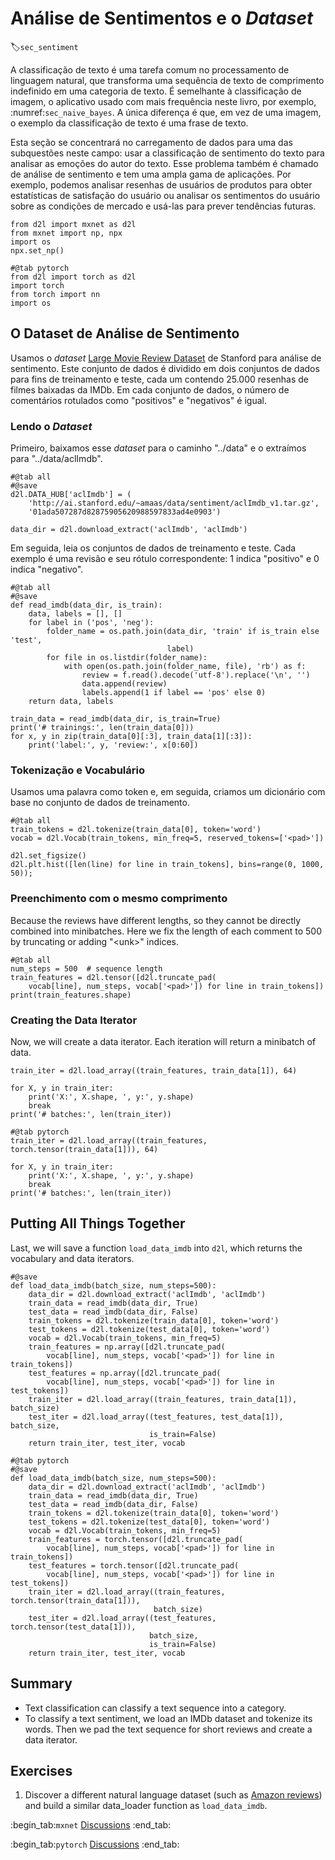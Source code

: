 # Análise de Sentimentos e o *Dataset*
:label:`sec_sentiment`


A classificação de texto é uma tarefa comum no processamento de linguagem natural, que transforma uma sequência de texto de comprimento indefinido em uma categoria de texto. É semelhante à classificação de imagem, o aplicativo usado com mais frequência neste livro, por exemplo, :numref:`sec_naive_bayes`. A única diferença é que, em vez de uma imagem, o exemplo da classificação de texto é uma frase de texto.

Esta seção se concentrará no carregamento de dados para uma das subquestões neste campo: usar a classificação de sentimento do texto para analisar as emoções do autor do texto. Esse problema também é chamado de análise de sentimento e tem uma ampla gama de aplicações. Por exemplo, podemos analisar resenhas de usuários de produtos para obter estatísticas de satisfação do usuário ou analisar os sentimentos do usuário sobre as condições de mercado e usá-las para prever tendências futuras.

```{.python .input}
from d2l import mxnet as d2l
from mxnet import np, npx
import os
npx.set_np()
```

```{.python .input}
#@tab pytorch
from d2l import torch as d2l
import torch
from torch import nn
import os
```

## O Dataset de Análise de Sentimento

Usamos o *dataset* [Large Movie Review Dataset](https://ai.stanford.edu/~amaas/data/sentiment/)  de Stanford para análise de sentimento. Este conjunto de dados é dividido em dois conjuntos de dados para fins de treinamento e teste, cada um contendo 25.000 resenhas de filmes baixadas da IMDb. Em cada conjunto de dados, o número de comentários rotulados como "positivos" e "negativos" é igual.

###  Lendo o *Dataset*

Primeiro, baixamos esse *dataset* para o caminho "../data" e o extraímos para "../data/aclImdb".

```{.python .input}
#@tab all
#@save
d2l.DATA_HUB['aclImdb'] = (
    'http://ai.stanford.edu/~amaas/data/sentiment/aclImdb_v1.tar.gz',
    '01ada507287d82875905620988597833ad4e0903')

data_dir = d2l.download_extract('aclImdb', 'aclImdb')
```

Em seguida, leia os conjuntos de dados de treinamento e teste. Cada exemplo é uma revisão e seu rótulo correspondente: 1 indica "positivo" e 0 indica "negativo".

```{.python .input}
#@tab all
#@save
def read_imdb(data_dir, is_train):
    data, labels = [], []
    for label in ('pos', 'neg'):
        folder_name = os.path.join(data_dir, 'train' if is_train else 'test',
                                   label)
        for file in os.listdir(folder_name):
            with open(os.path.join(folder_name, file), 'rb') as f:
                review = f.read().decode('utf-8').replace('\n', '')
                data.append(review)
                labels.append(1 if label == 'pos' else 0)
    return data, labels

train_data = read_imdb(data_dir, is_train=True)
print('# trainings:', len(train_data[0]))
for x, y in zip(train_data[0][:3], train_data[1][:3]):
    print('label:', y, 'review:', x[0:60])
```

### Tokenização e Vocabulário

Usamos uma palavra como token e, em seguida, criamos um dicionário com base no conjunto de dados de treinamento.

```{.python .input}
#@tab all
train_tokens = d2l.tokenize(train_data[0], token='word')
vocab = d2l.Vocab(train_tokens, min_freq=5, reserved_tokens=['<pad>'])

d2l.set_figsize()
d2l.plt.hist([len(line) for line in train_tokens], bins=range(0, 1000, 50));
```

### Preenchimento com o mesmo comprimento

Because the reviews have different lengths, so they cannot be directly combined into minibatches. Here we fix the length of each comment to 500 by truncating or adding "&lt;unk&gt;" indices.

```{.python .input}
#@tab all
num_steps = 500  # sequence length
train_features = d2l.tensor([d2l.truncate_pad(
    vocab[line], num_steps, vocab['<pad>']) for line in train_tokens])
print(train_features.shape)
```

### Creating the Data Iterator

Now, we will create a data iterator. Each iteration will return a minibatch of data.

```{.python .input}
train_iter = d2l.load_array((train_features, train_data[1]), 64)

for X, y in train_iter:
    print('X:', X.shape, ', y:', y.shape)
    break
print('# batches:', len(train_iter))
```

```{.python .input}
#@tab pytorch
train_iter = d2l.load_array((train_features, torch.tensor(train_data[1])), 64)

for X, y in train_iter:
    print('X:', X.shape, ', y:', y.shape)
    break
print('# batches:', len(train_iter))
```

## Putting All Things Together

Last, we will save a function `load_data_imdb` into `d2l`, which returns the vocabulary and data iterators.

```{.python .input}
#@save
def load_data_imdb(batch_size, num_steps=500):
    data_dir = d2l.download_extract('aclImdb', 'aclImdb')
    train_data = read_imdb(data_dir, True)
    test_data = read_imdb(data_dir, False)
    train_tokens = d2l.tokenize(train_data[0], token='word')
    test_tokens = d2l.tokenize(test_data[0], token='word')
    vocab = d2l.Vocab(train_tokens, min_freq=5)
    train_features = np.array([d2l.truncate_pad(
        vocab[line], num_steps, vocab['<pad>']) for line in train_tokens])
    test_features = np.array([d2l.truncate_pad(
        vocab[line], num_steps, vocab['<pad>']) for line in test_tokens])
    train_iter = d2l.load_array((train_features, train_data[1]), batch_size)
    test_iter = d2l.load_array((test_features, test_data[1]), batch_size,
                               is_train=False)
    return train_iter, test_iter, vocab
```

```{.python .input}
#@tab pytorch
#@save
def load_data_imdb(batch_size, num_steps=500):
    data_dir = d2l.download_extract('aclImdb', 'aclImdb')
    train_data = read_imdb(data_dir, True)
    test_data = read_imdb(data_dir, False)
    train_tokens = d2l.tokenize(train_data[0], token='word')
    test_tokens = d2l.tokenize(test_data[0], token='word')
    vocab = d2l.Vocab(train_tokens, min_freq=5)
    train_features = torch.tensor([d2l.truncate_pad(
        vocab[line], num_steps, vocab['<pad>']) for line in train_tokens])
    test_features = torch.tensor([d2l.truncate_pad(
        vocab[line], num_steps, vocab['<pad>']) for line in test_tokens])
    train_iter = d2l.load_array((train_features, torch.tensor(train_data[1])),
                                batch_size)
    test_iter = d2l.load_array((test_features, torch.tensor(test_data[1])),
                               batch_size,
                               is_train=False)
    return train_iter, test_iter, vocab
```

## Summary

* Text classification can classify a text sequence into a category.
* To classify a text sentiment, we load an IMDb dataset and tokenize its words. Then we pad the text sequence for short reviews and create a data iterator.

## Exercises

1. Discover a different natural language dataset (such as [Amazon reviews](https://snap.stanford.edu/data/web-Amazon.html)) and build a similar data_loader function as `load_data_imdb`.

:begin_tab:`mxnet`
[Discussions](https://discuss.d2l.ai/t/391)
:end_tab:


:begin_tab:`pytorch`
[Discussions](https://discuss.d2l.ai/t/1387)
:end_tab:
<!--stackedit_data:
eyJoaXN0b3J5IjpbLTE1NDE3NDk5NzIsMTE5ODA3NjYwNiwtMT
gzNDI1MjAyNiw2OTA2NzM4MThdfQ==
-->